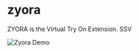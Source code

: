 # zyora


ZYORA is the Virtual Try On Extension. SSV 

![Zyora Demo](zyora-small.gif)



<!-- [🎥 Watch Demo](https://github.com/user-attachments/assets/782c7395-a312-4160-8b16-60aab0589ede) -->

